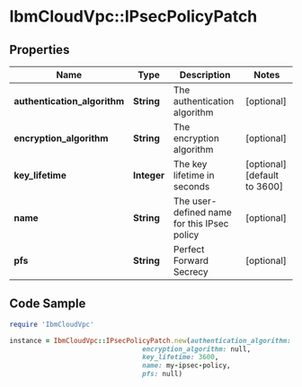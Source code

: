 # IbmCloudVpc::IPsecPolicyPatch

## Properties

Name | Type | Description | Notes
------------ | ------------- | ------------- | -------------
**authentication_algorithm** | **String** | The authentication algorithm | [optional] 
**encryption_algorithm** | **String** | The encryption algorithm | [optional] 
**key_lifetime** | **Integer** | The key lifetime in seconds | [optional] [default to 3600]
**name** | **String** | The user-defined name for this IPsec policy | [optional] 
**pfs** | **String** | Perfect Forward Secrecy | [optional] 

## Code Sample

```ruby
require 'IbmCloudVpc'

instance = IbmCloudVpc::IPsecPolicyPatch.new(authentication_algorithm: null,
                                 encryption_algorithm: null,
                                 key_lifetime: 3600,
                                 name: my-ipsec-policy,
                                 pfs: null)
```


